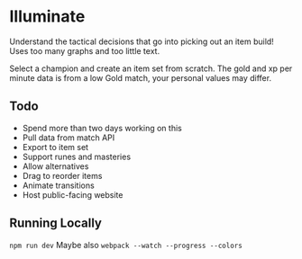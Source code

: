 # Illuminate
Understand the tactical decisions that go into picking out an item build!
Uses too many graphs and too little text.

Select a champion and create an item set from scratch. The gold and xp per
minute data is from a low Gold match, your personal values may differ.

## Todo
- Spend more than two days working on this
- Pull data from match API
- Export to item set
- Support runes and masteries
- Allow alternatives
- Drag to reorder items
- Animate transitions
- Host public-facing website

## Running Locally
`npm run dev`
Maybe also `webpack --watch --progress --colors`
